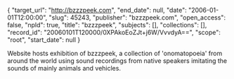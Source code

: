 {
  "target_url": "http://bzzzpeek.com", 
  "end_date": null, 
  "date": "2006-01-01T12:00:00", 
  "slug": 45243, 
  "publisher": "bzzzpeek.com", 
  "open_access": false, 
  "npld": true, 
  "title": "bzzzpeek", 
  "subjects": [], 
  "collections": [], 
  "record_id": "20060101T120000/0XPAkoEoZJt+j6W/VvvdyA==", 
  "scope": "root", 
  "start_date": null
}

Website hosts exhibition of bzzzpeek, a collection
of 'onomatopoeia' from around the world
using sound recordings from native speakers
imitating the sounds of mainly animals
and vehicles. 